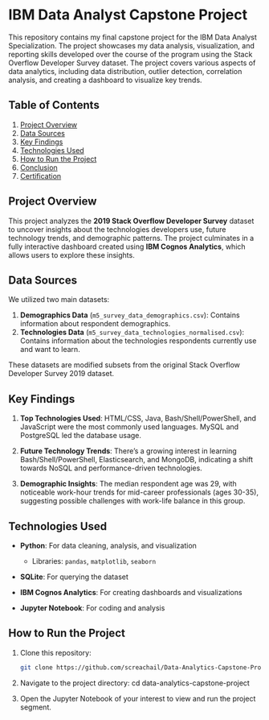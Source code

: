 # IBM Data Analyst Capstone Project

This repository contains my final capstone project for the IBM Data Analyst Specialization. The project showcases my data analysis, visualization, and reporting skills developed over the course of the program using the Stack Overflow Developer Survey dataset. The project covers various aspects of data analytics, including data distribution, outlier detection, correlation analysis, and creating a dashboard to visualize key trends.

## Table of Contents
1. [Project Overview](#project-overview)
2. [Data Sources](#data-sources)
3. [Key Findings](#key-findings)
4. [Technologies Used](#technologies-used)
5. [How to Run the Project](#how-to-run-the-project)
6. [Conclusion](#conclusion)
7. [Certification](#certification)

## Project Overview

This project analyzes the **2019 Stack Overflow Developer Survey** dataset to uncover insights about the technologies developers use, future technology trends, and demographic patterns. The project culminates in a fully interactive dashboard created using **IBM Cognos Analytics**, which allows users to explore these insights.

## Data Sources

We utilized two main datasets:

1. **Demographics Data** (`m5_survey_data_demographics.csv`): Contains information about respondent demographics.
2. **Technologies Data** (`m5_survey_data_technologies_normalised.csv`): Contains information about the technologies respondents currently use and want to learn.

These datasets are modified subsets from the original Stack Overflow Developer Survey 2019 dataset.

## Key Findings

1. **Top Technologies Used**: HTML/CSS, Java, Bash/Shell/PowerShell, and JavaScript were the most commonly used languages. MySQL and PostgreSQL led the database usage.
   
2. **Future Technology Trends**: There’s a growing interest in learning Bash/Shell/PowerShell, Elasticsearch, and MongoDB, indicating a shift towards NoSQL and performance-driven technologies.

3. **Demographic Insights**: The median respondent age was 29, with noticeable work-hour trends for mid-career professionals (ages 30-35), suggesting possible challenges with work-life balance in this group.

## Technologies Used

- **Python**: For data cleaning, analysis, and visualization
  - Libraries: `pandas`, `matplotlib`, `seaborn`
  
- **SQLite**: For querying the dataset
- **IBM Cognos Analytics**: For creating dashboards and visualizations
- **Jupyter Notebook**: For coding and analysis

## How to Run the Project

1. Clone this repository:
   ```bash
   git clone https://github.com/screachail/Data-Analytics-Capstone-Project.git

2. Navigate to the project directory:
   cd data-analytics-capstone-project

3. Open the Jupyter Notebook of your interest to view and run the project segment.
